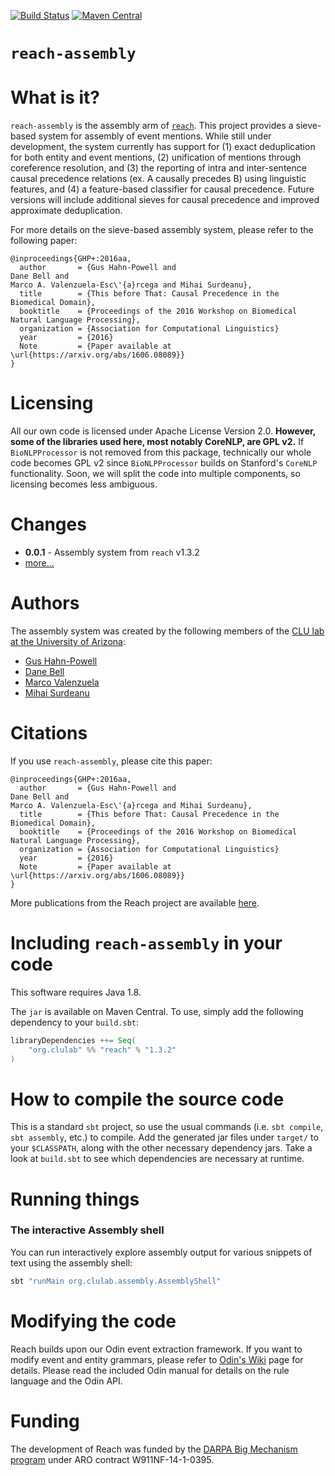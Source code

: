 [![Build Status](https://travis-ci.org/clulab/reach-assembly.svg?branch=master)](https://travis-ci.org/clulab/reach-assembly)
[![Maven Central](https://maven-badges.herokuapp.com/maven-central/org.clulab/reach-assembly_2.11/badge.svg)](https://maven-badges.herokuapp.com/maven-central/org.clulab/reach-assembly_2.11)

`reach-assembly`
=====

# What is it?

`reach-assembly` is the assembly arm of [`reach`](https://github.com/clulab/reach). This project provides a sieve-based system for assembly of event mentions.  While still under development, the system currently has support for (1) exact deduplication for both entity and event mentions, (2) unification of mentions through coreference resolution, and (3) the reporting of intra and inter-sentence causal precedence relations (ex. A causally precedes B) using linguistic features, and (4) a feature-based classifier for causal precedence.  Future versions will include additional sieves for causal precedence and improved approximate deduplication.

For more details on the sieve-based assembly system, please refer to the following paper:

```
@inproceedings{GHP+:2016aa,
  author       = {Gus Hahn-Powell and
Dane Bell and
Marco A. Valenzuela-Esc\'{a}rcega and Mihai Surdeanu},
  title        = {This before That: Causal Precedence in the Biomedical Domain},
  booktitle    = {Proceedings of the 2016 Workshop on Biomedical Natural Language Processing},
  organization = {Association for Computational Linguistics}
  year         = {2016}
  Note         = {Paper available at \url{https://arxiv.org/abs/1606.08089}}
}
```

# Licensing
All our own code is licensed under Apache License Version 2.0. **However, some of the libraries used here, most notably CoreNLP, are GPL v2.** If `BioNLPProcessor` is not removed from this package, technically our whole code becomes GPL v2 since `BioNLPProcessor` builds on Stanford's `CoreNLP` functionality. Soon, we will split the code into multiple components, so licensing becomes less ambiguous.

# Changes
+ **0.0.1** - Assembly system from `reach` v1.3.2
+ [more...](CHANGES.md)

# Authors  

The assembly system was created by the following members of the [CLU lab at the University of Arizona](http://clulab.cs.arizona.edu/):

+ [Gus Hahn-Powell](https://github.com/myedibleenso)  
+ [Dane Bell](https://github.com/danebell)  
+ [Marco Valenzuela](https://github.com/marcovzla)  
+ [Mihai Surdeanu](https://github.com/MihaiSurdeanu)

# Citations

If you use `reach-assembly`, please cite this paper:

```
@inproceedings{GHP+:2016aa,
  author       = {Gus Hahn-Powell and
Dane Bell and
Marco A. Valenzuela-Esc\'{a}rcega and Mihai Surdeanu},
  title        = {This before That: Causal Precedence in the Biomedical Domain},
  booktitle    = {Proceedings of the 2016 Workshop on Biomedical Natural Language Processing},
  organization = {Association for Computational Linguistics}
  year         = {2016}
  Note         = {Paper available at \url{https://arxiv.org/abs/1606.08089}}
}
```

More publications from the Reach project are available [here](https://github.com/clulab/reach/wiki/Publications).

# Including `reach-assembly` in your code

This software requires Java 1.8.

The `jar` is available on Maven Central. To use, simply add the following dependency to your `build.sbt`:

```scala
libraryDependencies ++= Seq(
    "org.clulab" %% "reach" % "1.3.2"
)
```

# How to compile the source code

This is a standard `sbt` project, so use the usual commands (i.e. `sbt compile`, `sbt assembly`, etc.) to compile.
Add the generated jar files under `target/` to your `$CLASSPATH`, along with the other necessary dependency jars. Take a look at `build.sbt` to see which dependencies are necessary at runtime.

# Running things

### The interactive Assembly shell

You can run interactively explore assembly output for various snippets of text using the assembly shell:

```scala
sbt "runMain org.clulab.assembly.AssemblyShell"
```

# Modifying the code

Reach builds upon our Odin event extraction framework. If you want to modify event and entity grammars, please refer to [Odin's Wiki](https://github.com/sistanlp/processors/wiki/ODIN-(Open-Domain-INformer)) page for details. Please read the included Odin manual for details on the rule language and the Odin API.

# Funding

The development of Reach was funded by the [DARPA Big Mechanism program](http://www.darpa.mil/program/big-mechanism) under ARO contract W911NF-14-1-0395.
